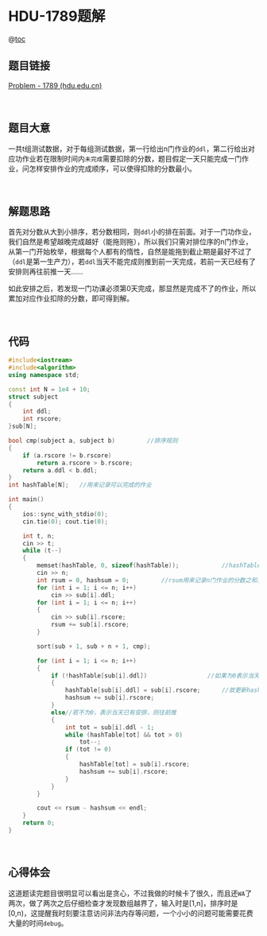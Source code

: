# HDU-1789题解

@[toc](目录)

## 题目链接

[Problem - 1789 (hdu.edu.cn)](https://acm.hdu.edu.cn/showproblem.php?pid=1789)

&nbsp;

## 题目大意

一共t组测试数据，对于每组测试数据，第一行给出n门作业的`ddl`，第二行给出对应功作业若在限制时间内`未完成`需要扣除的分数，题目假定一天只能完成一门作业，问怎样安排作业的完成顺序，可以使得扣除的分数最小。

&nbsp;

## 解题思路

首先对分数从大到小排序，若分数相同，则`ddl`小的排在前面。对于一门功作业，我们自然是希望越晚完成越好（能拖则拖），所以我们只需对排位序的n门作业，从第一门开始枚举，根据每个人都有的惰性，自然是能拖到截止期是最好不过了（`ddl`是第一生产力），若`ddl`当天不能完成则推到前一天完成，若前一天已经有了安排则再往前推一天......

如此安排之后，若发现一门功课必须第0天完成，那显然是完成不了的作业，所以累加对应作业扣除的分数，即可得到解。

&nbsp;

## 代码

```cpp
#include<iostream>
#include<algorithm>
using namespace std;

const int N = 1e4 + 10;
struct subject
{
	int ddl;
	int rscore;
}sub[N];

bool cmp(subject a, subject b)         //排序规则
{
	if (a.rscore != b.rscore)
		return a.rscore > b.rscore;
	return a.ddl < b.ddl;
}
int hashTable[N];   //用来记录可以完成的作业

int main()
{
	ios::sync_with_stdio(0);
	cin.tie(0); cout.tie(0);

	int t, n;
	cin >> t;
	while (t--)
	{
		memset(hashTable, 0, sizeof(hashTable));			//hashTable数组初始化位为0表示当天没有作业安排
		cin >> n;
		int rsum = 0, hashsum = 0;         //rsum用来记录n门作业的分数之和，hashsum用来记录可以在ddl前完成的作业分数之和
		for (int i = 1; i <= n; i++)
			cin >> sub[i].ddl;
		for (int i = 1; i <= n; i++)
		{
			cin >> sub[i].rscore;
			rsum += sub[i].rscore;
		}

		sort(sub + 1, sub + n + 1, cmp);

		for (int i = 1; i <= n; i++)
		{
			if (!hashTable[sub[i].ddl])					//如果为0表示当天没有作业安排
			{
				hashTable[sub[i].ddl] = sub[i].rscore;		//故更新hashTable对应的值
				hashsum += sub[i].rscore;
			}
			else//若不为0，表示当天已有安排，则往前推
			{
				int tot = sub[i].ddl - 1;
				while (hashTable[tot] && tot > 0)
					tot--;
				if (tot != 0)
				{
					hashTable[tot] = sub[i].rscore;
					hashsum += sub[i].rscore;
				}
			}
		}

		cout << rsum - hashsum << endl;
	}
	return 0;
}

```

&nbsp;

## 心得体会

这道题读完题目很明显可以看出是贪心，不过我做的时候卡了很久，而且还`WA`了两次，做了两次之后仔细检查才发现数组越界了，输入时是[1,n]，排序时是[0,n)，这提醒我时刻要注意访问非法内存等问题，一个小小的问题可能需要花费大量的时间`debug`。


